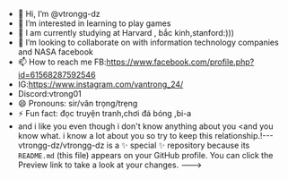 - 👋 Hi, I’m @vtrongg-dz
- 👀 I’m interested in learning to play games
- 🌱 I am currently studying at Harvard , bắc kinh,stanford:)))
- 💞️ I’m looking to collaborate on with information technology companies and NASA facebook 
- 📫 How to reach me FB:https://www.facebook.com/profile.php?id=61568287592546
- IG:https://www.instagram.com/vantrong_24/
- Discord:vtrong01
- 😄 Pronouns: sir/văn trọng/trẹng
- ⚡ Fun fact: đọc truyện tranh,chơi đá bóng ,bi-a
- and i like you even though i don't know anything about you
<and you know what. i know a lot about you so try to keep this relationship.!---
vtrongg-dz/vtrongg-dz is a ✨ special ✨ repository because its `README.md` (this file) appears on your GitHub profile.
You can click the Preview link to take a look at your changes.
--->
